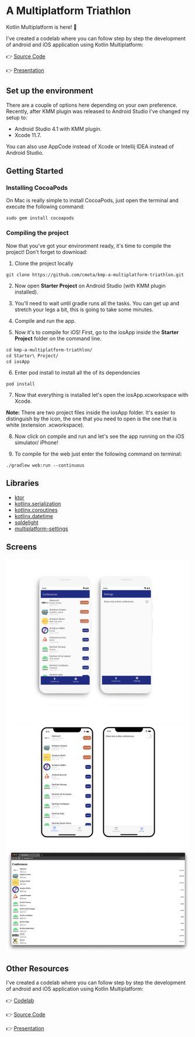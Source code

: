 # A Multiplatform Triathlon

Kotlin Multiplatform is here! 🙌

I've created a codelab where you can follow step by step the development of android and iOS application using Kotlin Multiplatform:

👉 [Source Code](https://github.com/cmota/kmp-a-multiplatform-triathlon)

👉 [Presentation](https://speakerdeck.com/cmota/a-multiplatform-triathlon)


## Set up the environment

There are a couple of options here depending on your own preference. Recently, after KMM plugin was released to Android Studio I've changed my setup to:
* Android Studio 4.1 with KMM plugin.
* Xcode 11.7.

You can also use AppCode instead of Xcode or Intellij IDEA instead of Android Studio.

## Getting Started

### Installing CocoaPods

On Mac is really simple to install CocoaPods, just open the terminal and execute the following command:

```
sudo gem install cocoapods
```

### Compiling the project

Now that you've got your environment ready, it's time to compile the project! Don't forget to download:


1. Clone the project locally

```
git clone https://github.com/cmota/kmp-a-multiplatform-triathlon.git
```

2. Now open **Starter Project** on Android Studio (with KMM plugin installed).

3. You'll need to wait until gradle runs all the tasks. You can get up and stretch your legs a bit, this is going to take some minutes.


4. Compile and run the app. 

5. Now it's to compile for iOS! First, go to the iosApp inside the **Starter Project** folder on the command line.

```
cd kmp-a-multiplatform-triathlon/
cd Starter\ Project/
cd iosApp
```

6. Enter pod install to install all the of its dependencies

```
pod install
```

7. Now that everything is installed let's open the iosApp.xcworkspace with Xcode.

**Note:** There are two project files inside the iosApp folder. It's easier to distinguish by the icon, the one that you need to open is the one that is white (extension .xcworkspace).

8. Now click on compile and run and let's see the app running on the iOS simulator/ iPhone!

9. To compile for the web just enter the following command on terminal:

```
./gradlew web:run --continuous
```

## Libraries
- [ktor](https://github.com/ktorio/ktor)
- [kotlinx.serialization](https://github.com/Kotlin/kotlinx.serialization)
- [kotlinx.coroutines](https://github.com/Kotlin/kotlinx.coroutines)
- [kotlinx.datetime](https://github.com/Kotlin/kotlinx-datetime)
- [sqldelight](https://github.com/cashapp/sqldelight)
- [multiplatform-settings](https://github.com/russhwolf/multiplatform-settings)


## Screens

<h3 align="center">
  <img src="images/screens_android.png" alt="Android App Screens" />
  <img src="images/screens_ios.png" alt="iOS App Screens" />
  <img src="images/screens_web.png" alt="Web Screens" />
</h3>


## Other Resources

I've created a codelab where you can follow step by step the development of android and iOS application using Kotlin Multiplatform:

👉 [Codelab](https://cmota.github.io/kmp-codelabs/)

👉 [Source Code](https://github.com/cmota/kmm-a-multiplatform-adventure)

👉 [Presentation](https://speakerdeck.com/cmota/a-multiplatform-adventure)
